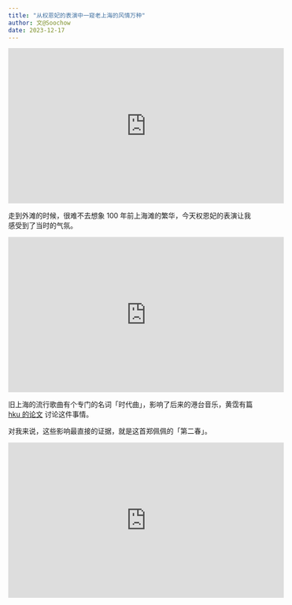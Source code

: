 ```yaml
---
title: "从权恩妃的表演中一窥老上海的风情万种"
author: 文@Soochow
date: 2023-12-17
---
```


<iframe width="560" height="315" src="https://www.youtube.com/embed/pb0-X2lMd5I?si=Fq2FSX8xw5ydw5Uy" title="YouTube video player" frameborder="0" allow="accelerometer; autoplay; clipboard-write; encrypted-media; gyroscope; picture-in-picture; web-share" allowfullscreen></iframe>

走到外滩的时候，很难不去想象 100 年前上海滩的繁华，今天权恩妃的表演让我感受到了当时的气氛。

<iframe width="560" height="315" src="https://www.youtube-nocookie.com/embed/eWPi9-GahG8" title="YouTube video player" frameborder="0" allow="accelerometer; autoplay; clipboard-write; encrypted-media; gyroscope; picture-in-picture; web-share" allowfullscreen></iframe>

旧上海的流行歌曲有个专门的名词「时代曲」，影响了后来的港台音乐，黄霑有篇 [hku 的论文](https://g-city.sass.org.cn/_upload/article/files/d6/d5/b92b709f4a12989d9accd2517057/4d36f984-177c-4523-a0c4-b60ae01b228d.pdf) 讨论这件事情。

对我来说，这些影响最直接的证据，就是这首郑佩佩的「第二春」。

<iframe width="560" height="315" src="https://www.youtube.com/embed/9Xg1WUsdkK8?si=8GRN51mAMf9QufYe" title="YouTube video player" frameborder="0" allow="accelerometer; autoplay; clipboard-write; encrypted-media; gyroscope; picture-in-picture; web-share" allowfullscreen></iframe>
